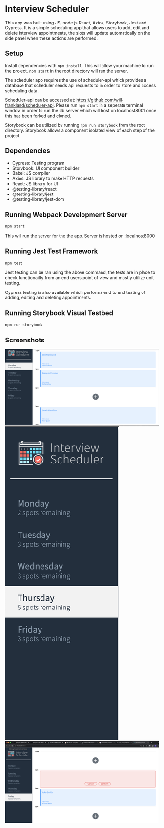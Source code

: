 # Interview Scheduler

This app was built using JS, node.js React, Axios, Storybook, Jest and Cypress. It is a simple scheduling app that allows users to add, edit and delete interview appointments, the slots will update automatically on the side panel when these actions are performed.

## Setup

Install dependencies with `npm install`. This will allow your machine to run the project. `npm start` in the root directory
will run the server.

The scheduler app requires the use of scheduler-api which provides a database that scheduler sends api requests to in order
to store and access scheduling data.

Scheduler-api can be accessed at: https://github.com/will-frankland/scheduler-api. Please run `npm start` in a seperate terminal
window in order to run the db server which will host on localhost8001 once this has been forked and cloned.

Storybook can be utilized by running `npm run storybook` from the root directory. Storybook allows a component isolated view of
each step of the project.

## Dependencies

- Cypress: Testing program
- Storybook: UI component builder
- Babel: JS compiler
- Axios: JS library to make HTTP requests
- React: JS library for UI
- @testing-library/react
- @testing-library/jest
- @testing-library/jest-dom

## Running Webpack Development Server

```sh
npm start
```
This will run the server for the the app. Server is hosted on :localhost8000

## Running Jest Test Framework

```sh
npm test
```
Jest testing can be ran using the above command, the tests are in place to check functionailty from an end users point of view and mostly utilize unit testing.

Cypress testing is also available which performs end to end testing of adding, editing and deleting appointments.

## Running Storybook Visual Testbed

```sh
npm run storybook
```


## Screenshots

!["Screenshot of interview slots"](https://github.com/will-frankland/scheduler/blob/master/docs/Screenshot%20of%20Appointments.png?raw=true)
!["Screenshot of side panel showing available appointments"](https://github.com/will-frankland/scheduler/blob/master/docs/Screenshot%20of%20Side%20Panel.png?raw=true)
!["Screenshot of confirm delete request"](https://github.com/will-frankland/scheduler/blob/master/docs/Screenshot%20of%20Confirm%20Delete.png?raw=true)
